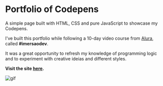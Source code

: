 # Portfolio of Codepens

A simple page built with HTML, CSS and pure JavaScript to showcase my Codepens.

I've built this portfolio while following a 10-day video course from [Alura](https://www.alura.com.br/), called **#imersaodev**.

It was a great opportunity to refresh my knowledge of programming logic and to experiment with creative ideias and different styles.

**Visit the site [here](https://samantafluture.github.io/codepens/).** 

![gif](https://github.com/samantafluture/codepens/blob/main/codepens.gif?raw=true)


